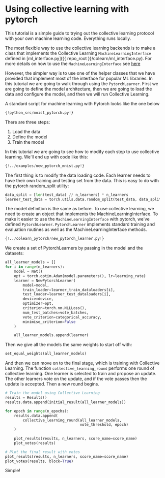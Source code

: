 # Using collective learning with pytorch

This tutorial is a simple guide to trying out the collective learning protocol with your
own machine learning code. Everything runs locally.

The most flexible way to use the collective learning backends is to make a class that implements
the Collective Learning `MachineLearningInterface` defined in [ml_interface.py]({{ repo_root }}/colearn/ml_interface.py). 
For more details on how to use the `MachineLearningInterface` see [here](./intro_tutorial_mli.md)

However, the simpler way is to use one of the helper classes that we have provided that implement 
most of the interface for popular ML libraries. 
In this tutorial we are going to walk through using the `PytorchLearner`.
First we are going to define the model architecture, then 
we are going to load the data and configure the model, and then we will run Collective Learning.

A standard script for machine learning with Pytorch looks like the one below
```Python hl_lines="24 34 58"
{!python_src/mnist_pytorch.py!}
```
There are three steps:

1. Load the data
2. Define the model
3. Train the model

In this tutorial we are going to see how to modify each step to use collective learning. 
We'll end up with code like this:
```Python hl_lines="45 65 109"
{!../examples/new_pytorch_mnist.py!}
```

The first thing is to modify the data loading code.
Each learner needs to have their own training and testing set from the data.
This is easy to do with the pytorch random_split utility:
```Python 
data_split = [len(test_data) // n_learners] * n_learners
learner_test_data = torch.utils.data.random_split(test_data, data_split)
```

The model definition is the same as before.
To use collective learning, we need to create an object that implements the MachineLearningInterface.
To make it easier to use the `MachineLearningInterface` with pytorch, we've defined `PytorchLearner`.
`PytorchLearner` implements standard training and evaluation routines as well as the MachineLearningInterface methods.

```Python 
{!../colearn_pytorch/new_pytorch_learner.py!}
```

We create a set of PytorchLearners by passing in the model and the datasets:
```Python
all_learner_models = []
for i in range(n_learners):
    model = Net()
    opt = torch.optim.Adam(model.parameters(), lr=learning_rate)
    learner = NewPytorchLearner(
        model=model,
        train_loader=learner_train_dataloaders[i],
        test_loader=learner_test_dataloaders[i],
        device=device,
        optimizer=opt,
        criterion=torch.nn.NLLLoss(),
        num_test_batches=vote_batches,
        vote_criterion=categorical_accuracy,
        minimise_criterion=False
    )

    all_learner_models.append(learner)
```

Then we give all the models the same weights to start off with:
```Python
set_equal_weights(all_learner_models)
```

And then we can move on to the final stage, which is training with Collective Learning.
The function `collective_learning_round` performs one round of collective learning.
One learner is selected to train and propose an update.
The other learners vote on the update, and if the vote passes then the update is accepted.
Then a new round begins.
```Python
# Train the model using Collective Learning
results = Results()
results.data.append(initial_result(all_learner_models))

for epoch in range(n_epochs):
    results.data.append(
        collective_learning_round(all_learner_models,
                                  vote_threshold, epoch)
    )
    
    plot_results(results, n_learners, score_name=score_name)
    plot_votes(results)

# Plot the final result with votes
plot_results(results, n_learners, score_name=score_name)
plot_votes(results, block=True)

```

Simple!
